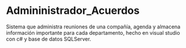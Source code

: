 # Admininistrador_Acuerdos
Sistema que administra reuniones de una compañía, agenda y almacena información importante para cada departamento, hecho en visual studio con c# y base de datos SQLServer.
